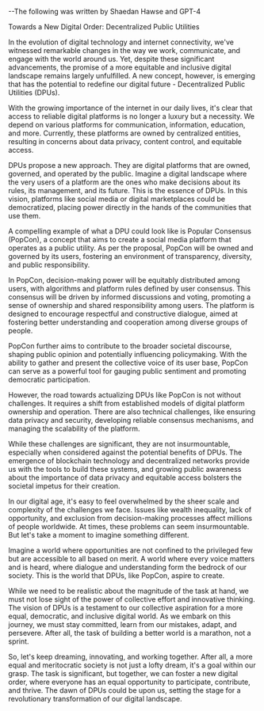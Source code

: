 --The following was written by Shaedan Hawse and GPT-4

Towards a New Digital Order: Decentralized Public Utilities

In the evolution of digital technology and internet connectivity, we've witnessed remarkable changes in the way we work, communicate, and engage with the world around us. Yet, despite these significant advancements, the promise of a more equitable and inclusive digital landscape remains largely unfulfilled. A new concept, however, is emerging that has the potential to redefine our digital future - Decentralized Public Utilities (DPUs).

With the growing importance of the internet in our daily lives, it's clear that access to reliable digital platforms is no longer a luxury but a necessity. We depend on various platforms for communication, information, education, and more. Currently, these platforms are owned by centralized entities, resulting in concerns about data privacy, content control, and equitable access.

DPUs propose a new approach. They are digital platforms that are owned, governed, and operated by the public. Imagine a digital landscape where the very users of a platform are the ones who make decisions about its rules, its management, and its future. This is the essence of DPUs. In this vision, platforms like social media or digital marketplaces could be democratized, placing power directly in the hands of the communities that use them.

A compelling example of what a DPU could look like is Popular Consensus (PopCon), a concept that aims to create a social media platform that operates as a public utility. As per the proposal, PopCon will be owned and governed by its users, fostering an environment of transparency, diversity, and public responsibility.

In PopCon, decision-making power will be equitably distributed among users, with algorithms and platform rules defined by user consensus. This consensus will be driven by informed discussions and voting, promoting a sense of ownership and shared responsibility among users. The platform is designed to encourage respectful and constructive dialogue, aimed at fostering better understanding and cooperation among diverse groups of people.

PopCon further aims to contribute to the broader societal discourse, shaping public opinion and potentially influencing policymaking. With the ability to gather and present the collective voice of its user base, PopCon can serve as a powerful tool for gauging public sentiment and promoting democratic participation.

However, the road towards actualizing DPUs like PopCon is not without challenges. It requires a shift from established models of digital platform ownership and operation. There are also technical challenges, like ensuring data privacy and security, developing reliable consensus mechanisms, and managing the scalability of the platform.

While these challenges are significant, they are not insurmountable, especially when considered against the potential benefits of DPUs. The emergence of blockchain technology and decentralized networks provide us with the tools to build these systems, and growing public awareness about the importance of data privacy and equitable access bolsters the societal impetus for their creation.

In our digital age, it's easy to feel overwhelmed by the sheer scale and complexity of the challenges we face. Issues like wealth inequality, lack of opportunity, and exclusion from decision-making processes affect millions of people worldwide. At times, these problems can seem insurmountable. But let's take a moment to imagine something different.

Imagine a world where opportunities are not confined to the privileged few but are accessible to all based on merit. A world where every voice matters and is heard, where dialogue and understanding form the bedrock of our society. This is the world that DPUs, like PopCon, aspire to create.

While we need to be realistic about the magnitude of the task at hand, we must not lose sight of the power of collective effort and innovative thinking. The vision of DPUs is a testament to our collective aspiration for a more equal, democratic, and inclusive digital world. As we embark on this journey, we must stay committed, learn from our mistakes, adapt, and persevere. After all, the task of building a better world is a marathon, not a sprint.

So, let's keep dreaming, innovating, and working together. After all, a more equal and meritocratic society is not just a lofty dream, it's a goal within our grasp. The task is significant, but together, we can foster a new digital order, where everyone has an equal opportunity to participate, contribute, and thrive. The dawn of DPUs could be upon us, setting the stage for a revolutionary transformation of our digital landscape.